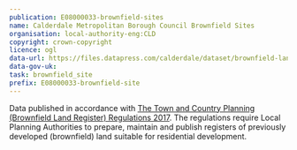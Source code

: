 ```yaml
---
publication: E08000033-brownfield-sites
name: Calderdale Metropolitan Borough Council Brownfield Sites
organisation: local-authority-eng:CLD
copyright: crown-copyright
licence: ogl
data-url: https://files.datapress.com/calderdale/dataset/brownfield-land-register/2017-12-21T10:30:42.92/brownfield-register.csv
data-gov-uk: 
task: brownfield_site
prefix: E08000033-brownfield-site
---
```


Data published in accordance with [The Town and Country Planning (Brownfield Land Register) Regulations 2017](http://www.legislation.gov.uk/uksi/2017/403/contents/made).
The regulations require Local Planning Authorities to prepare, maintain and publish registers of previously developed (brownfield) land suitable for residential development.

